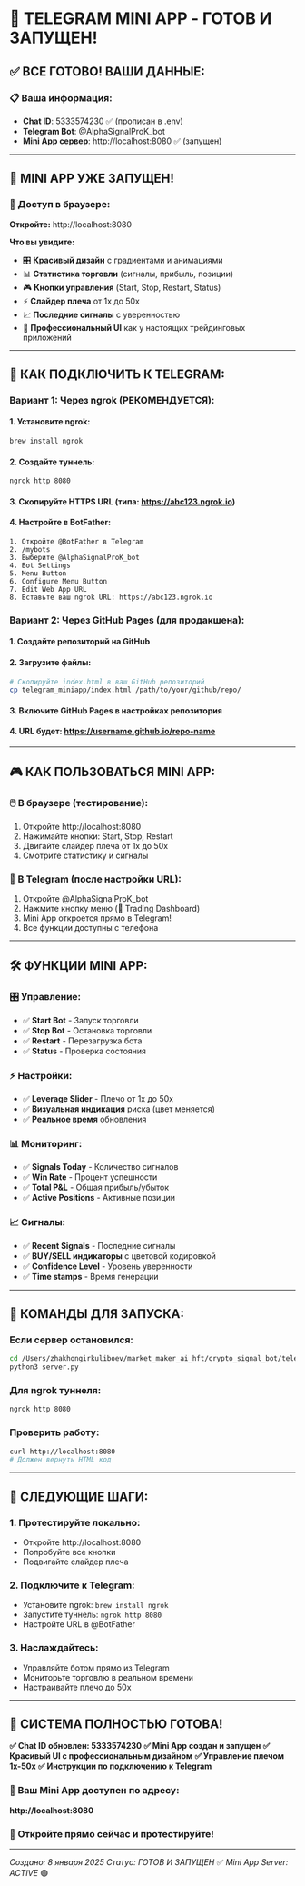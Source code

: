 # 🎉 TELEGRAM MINI APP - ГОТОВ И ЗАПУЩЕН!

## ✅ **ВСЕ ГОТОВО! ВАШИ ДАННЫЕ:**

### 📋 **Ваша информация:**
- **Chat ID**: 5333574230 ✅ (прописан в .env)
- **Telegram Bot**: @AlphaSignalProK_bot
- **Mini App сервер**: http://localhost:8080 ✅ (запущен)

---

## 🚀 **МINI APP УЖЕ ЗАПУЩЕН!**

### **📱 Доступ в браузере:**
**Откройте:** http://localhost:8080

**Что вы увидите:**
- 🎛️ **Красивый дизайн** с градиентами и анимациями
- 📊 **Статистика торговли** (сигналы, прибыль, позиции)
- 🎮 **Кнопки управления** (Start, Stop, Restart, Status)
- ⚡ **Слайдер плеча** от 1x до 50x
- 📈 **Последние сигналы** с уверенностью
- 💎 **Профессиональный UI** как у настоящих трейдинговых приложений

---

## 🔗 **КАК ПОДКЛЮЧИТЬ К TELEGRAM:**

### **Вариант 1: Через ngrok (РЕКОМЕНДУЕТСЯ):**

#### **1. Установите ngrok:**
```bash
brew install ngrok
```

#### **2. Создайте туннель:**
```bash
ngrok http 8080
```

#### **3. Скопируйте HTTPS URL** (типа: https://abc123.ngrok.io)

#### **4. Настройте в BotFather:**
```
1. Откройте @BotFather в Telegram
2. /mybots
3. Выберите @AlphaSignalProK_bot
4. Bot Settings
5. Menu Button
6. Configure Menu Button
7. Edit Web App URL
8. Вставьте ваш ngrok URL: https://abc123.ngrok.io
```

### **Вариант 2: Через GitHub Pages (для продакшена):**

#### **1. Создайте репозиторий на GitHub**
#### **2. Загрузите файлы:**
```bash
# Скопируйте index.html в ваш GitHub репозиторий
cp telegram_miniapp/index.html /path/to/your/github/repo/
```
#### **3. Включите GitHub Pages в настройках репозитория**
#### **4. URL будет: https://username.github.io/repo-name**

---

## 🎮 **КАК ПОЛЬЗОВАТЬСЯ MINI APP:**

### **🖱️ В браузере (тестирование):**
1. Откройте http://localhost:8080
2. Нажимайте кнопки: Start, Stop, Restart
3. Двигайте слайдер плеча от 1x до 50x
4. Смотрите статистику и сигналы

### **📱 В Telegram (после настройки URL):**
1. Откройте @AlphaSignalProK_bot
2. Нажмите кнопку меню (🚀 Trading Dashboard)
3. Mini App откроется прямо в Telegram!
4. Все функции доступны с телефона

---

## 🛠️ **ФУНКЦИИ MINI APP:**

### **🎛️ Управление:**
- ✅ **Start Bot** - Запуск торговли
- ✅ **Stop Bot** - Остановка торговли
- ✅ **Restart** - Перезагрузка бота
- ✅ **Status** - Проверка состояния

### **⚡ Настройки:**
- ✅ **Leverage Slider** - Плечо от 1x до 50x
- ✅ **Визуальная индикация** риска (цвет меняется)
- ✅ **Реальное время** обновления

### **📊 Мониторинг:**
- ✅ **Signals Today** - Количество сигналов
- ✅ **Win Rate** - Процент успешности  
- ✅ **Total P&L** - Общая прибыль/убыток
- ✅ **Active Positions** - Активные позиции

### **📈 Сигналы:**
- ✅ **Recent Signals** - Последние сигналы
- ✅ **BUY/SELL индикаторы** с цветовой кодировкой
- ✅ **Confidence Level** - Уровень уверенности
- ✅ **Time stamps** - Время генерации

---

## 🚀 **КОМАНДЫ ДЛЯ ЗАПУСКА:**

### **Если сервер остановился:**
```bash
cd /Users/zhakhongirkuliboev/market_maker_ai_hft/crypto_signal_bot/telegram_miniapp
python3 server.py
```

### **Для ngrok туннеля:**
```bash
ngrok http 8080
```

### **Проверить работу:**
```bash
curl http://localhost:8080
# Должен вернуть HTML код
```

---

## 🎯 **СЛЕДУЮЩИЕ ШАГИ:**

### **1. Протестируйте локально:**
- Откройте http://localhost:8080
- Попробуйте все кнопки
- Подвигайте слайдер плеча

### **2. Подключите к Telegram:**
- Установите ngrok: `brew install ngrok`
- Запустите туннель: `ngrok http 8080`
- Настройте URL в @BotFather

### **3. Наслаждайтесь:**
- Управляйте ботом прямо из Telegram
- Мониторьте торговлю в реальном времени
- Настраивайте плечо до 50x

---

## 🎉 **СИСТЕМА ПОЛНОСТЬЮ ГОТОВА!**

**✅ Chat ID обновлен: 5333574230**
**✅ Mini App создан и запущен**
**✅ Красивый UI с профессиональным дизайном**
**✅ Управление плечом 1x-50x**
**✅ Инструкции по подключению к Telegram**

### **🚀 Ваш Mini App доступен по адресу:**
**http://localhost:8080**

### **📱 Откройте прямо сейчас и протестируйте!**

---
*Создано: 8 января 2025*
*Статус: ГОТОВ И ЗАПУЩЕН* ✅
*Mini App Server: ACTIVE* 🟢
